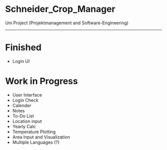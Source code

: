 # Schneider_Crop_Manager
Uni Project (Projektmanagement and Software-Engineering)

<hr>

# Finished

- Login UI




# Work in Progress

- User Interface
- Login Check
- Calender
- Notes
- To-Do List
- Location input
- Yearly Calc
- Temperature Plotting
- Area Input and Visualization
- Multiple Languages (?)

